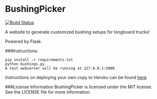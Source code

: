 BushingPicker
=============

[![Build Status](https://travis-ci.org/[Widdershin]/[BushingPicker].png)](https://travis-ci.org/[Widdershin]/[BushingPicker])

A website to generate customized bushing setups for longboard trucks!

Powered by Flask.

###Instructions:
```
pip install -r requirements.txt
python bushings.py
A test webserver will be running at 127.0.0.1:5000
```

Instructions on deploying your own copy to Heroku can be found [here](https://devcenter.heroku.com/articles/python).

###License Information
BushingPicker is licensed under the MIT license. See the LICENSE file for more information.